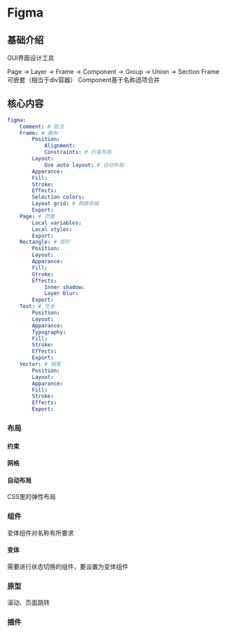 # Figma

## 基础介绍

GUI界面设计工具

Page -> Layer -> Frame -> Component -> Group -> Union -> Section
Frame可嵌套（相当于div容器）
Component基于名称选项合并



## 核心内容
```yaml
figma:
    Comment: # 批注
    Frame: # 画布
        Position:
            Alignment:
            Constraints: # 约束布局
        Layout:
            Use auto layout: # 自动布局
        Apparance:
        Fill:
        Stroke:
        Effects:
        Selection colors:
        Layout grid: # 网格布局
        Export:
    Page: # 页面
        Local variables:
        Local styles:
        Export:
    Rectangle: # 矩形
        Position:
        Layout:
        Apparance:
        Fill:
        Stroke:
        Effects:
            Inner shadow:
            Layer blur:
        Export:
    Text: # 文本
        Position:
        Layout:
        Apparance:
        Typography:
        Fill:
        Stroke:
        Effects:
        Export:
    Vector: # 钢笔
        Position:
        Layout:
        Apparance:
        Fill:
        Stroke:
        Effects:
        Export:
```

### 布局


#### 约束

#### 网格


#### 自动布局

CSS里的弹性布局



### 组件

变体组件对名称有所要求

#### 变体

需要进行状态切换的组件，要设置为变体组件



### 原型


滚动、页面跳转



### 插件

